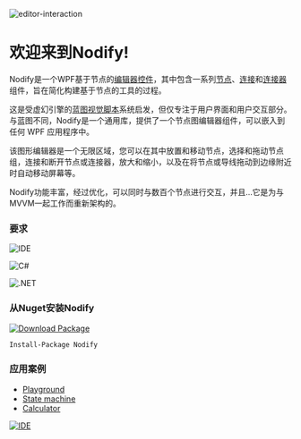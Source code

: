
![editor-interaction](https://user-images.githubusercontent.com/12727904/192004838-ec6dd997-5e64-4c01-940c-1cd1b8d27837.gif)


# 欢迎来到Nodify!

Nodify是一个WPF基于节点的[编辑器控件](编辑器概述)，其中包含一系列[节点](节点概述)、[连接](连接概述)和[连接器](连接器概述)组件，旨在简化构建基于节点的工具的过程。

这是受虚幻引擎的[蓝图视觉脚本](https://docs.unrealengine.com/en-US/ProgrammingAndScripting/Blueprints/index.html)系统启发，但仅专注于用户界面和用户交互部分。与蓝图不同，Nodify是一个通用库，提供了一个节点图编辑器组件，可以嵌入到任何 WPF 应用程序中。

该图形编辑器是一个无限区域，您可以在其中放置和移动节点，选择和拖动节点组，连接和断开节点或连接器，放大和缩小，以及在将节点或导线拖动到边缘附近时自动移动屏幕等。

Nodify功能丰富，经过优化，可以同时与数百个节点进行交互，并且...它是为与MVVM一起工作而重新架构的。

### 要求
![IDE](https://img.shields.io/static/v1?label=%20&message=VS%202019%20or%20greater&color=informational&style=for-the-badge&logo=visual-studio)

![C#](https://img.shields.io/static/v1?label=%20&message=8.0&color=239120&style=for-the-badge&logo=c-sharp)

![.NET](https://img.shields.io/static/v1?label=%20&message=Framework%204.7.2%20to%20NET%206&color=5C2D91&style=for-the-badge&logo=.net)

### 从Nuget安装Nodify
[![Download Package](https://img.shields.io/nuget/v/Nodify?label=Download&logo=nuget&style=for-the-badge)](https://www.nuget.org/packages/Nodify/)

```xml
Install-Package Nodify
```

### 应用案例
- [Playground](https://github.com/miroiu/nodify/tree/master/Examples/Nodify.Playground)
- [State machine](https://github.com/miroiu/nodify/tree/master/Examples/Nodify.StateMachine)
- [Calculator](https://github.com/miroiu/nodify/tree/master/Examples/Nodify.Calculator)


[![IDE](https://img.shields.io/static/v1?label=%20&message=GET%20STARTED&color=9cf&style=for-the-badge)](开始)

